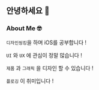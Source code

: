## 안녕하세요 👋

### About Me 🤓

`디자인씽킹`을 하며 iOS를 공부합니다 !

`UI` 와 `UX` 에 관심이 정말 많습니다 !

`제품` 과 `그래픽` 을 디자인 할 수 있습니다 !

`플로깅` 이 취미입니다 !


<!--
**LeeSungNo-ian/LeeSungNo-ian** is a ✨ _special_ ✨ repository because its `README.md` (this file) appears on your GitHub profile.

Here are some ideas to get you started:

- 🔭 I’m currently working on ...
- 🌱 I’m currently learning ...
- 👯 I’m looking to collaborate on ...
- 🤔 I’m looking for help with ...
- 💬 Ask me about ...
- 📫 How to reach me: ...
- 😄 Pronouns: ...
- ⚡ Fun fact: ...
-->
